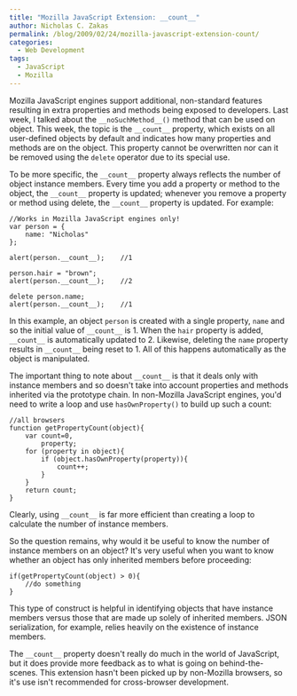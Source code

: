 ```yaml
---
title: "Mozilla JavaScript Extension: __count__"
author: Nicholas C. Zakas
permalink: /blog/2009/02/24/mozilla-javascript-extension-count/
categories:
  - Web Development
tags:
  - JavaScript
  - Mozilla
---
```

Mozilla JavaScript engines support additional, non-standard features resulting in extra properties and methods being exposed to developers. Last week, I talked about the `__noSuchMethod__()` method that can be used on object. This week, the topic is the `__count__` property, which exists on all user-defined objects by default and indicates how many properties and methods are on the object. This property cannot be overwritten nor can it be removed using the `delete` operator due to its special use.

To be more specific, the `__count__` property always reflects the number of object instance members. Every time you add a property or method to the object, the `__count__` property is updated; whenever you remove a property or method using delete, the `__count__` property is updated. For example:

    //Works in Mozilla JavaScript engines only!
    var person = {
        name: "Nicholas"
    };
    
    alert(person.__count__);    //1
    
    person.hair = "brown";
    alert(person.__count__);    //2
    
    delete person.name;
    alert(person.__count__);    //1

In this example, an object `person` is created with a single property, `name` and so the initial value of `__count__` is 1. When the `hair` property is added, `__count__` is automatically updated to 2. Likewise, deleting the `name` property results in `__count__` being reset to 1. All of this happens automatically as the object is manipulated.

The important thing to note about `__count__` is that it deals only with instance members and so doesn't take into account properties and methods inherited via the prototype chain. In non-Mozilla JavaScript engines, you'd need to write a loop and use `hasOwnProperty()` to build up such a count:

    //all browsers
    function getPropertyCount(object){
        var count=0,
            property;
        for (property in object){
            if (object.hasOwnProperty(property)){
                count++;
            }
        }
        return count;
    }

Clearly, using `__count__` is far more efficient than creating a loop to calculate the number of instance members.

So the question remains, why would it be useful to know the number of instance members on an object? It's very useful when you want to know whether an object has only inherited members before proceeding:

    if(getPropertyCount(object) > 0){
        //do something
    }

This type of construct is helpful in identifying objects that have instance members versus those that are made up solely of inherited members. JSON serialization, for example, relies heavily on the existence of instance members.

The `__count__` property doesn't really do much in the world of JavaScript, but it does provide more feedback as to what is going on behind-the-scenes. This extension hasn't been picked up by non-Mozilla browsers, so it's use isn't recommended for cross-browser development.
